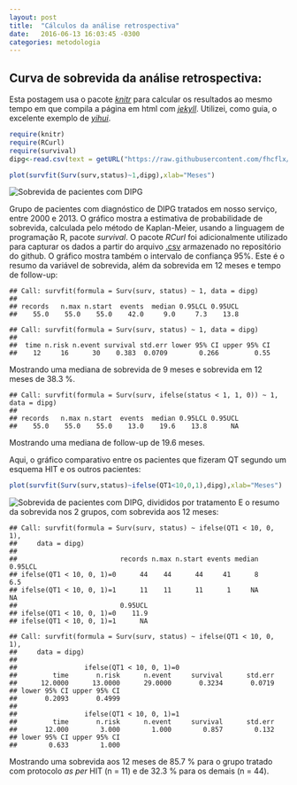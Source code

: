 ```yaml
---
layout: post
title:  "Cálculos da análise retrospectiva"
date:   2016-06-13 16:03:45 -0300
categories: metodologia
---
```


## Curva de sobrevida da análise retrospectiva:

Esta postagem usa o pacote [_knitr_](http://yihui.name/knitr/) para calcular os resultados ao mesmo tempo em que compila a página em html com [_jekyll_](https://jekyllrb.com/).
Utilizei, como guia, o excelente exemplo de [_yihui_](https://github.com/yihui/knitr).


```r
require(knitr)
require(RCurl)
require(survival)
dipg<-read.csv(text = getURL("https://raw.githubusercontent.com/fhcflx/valkyrie/gh-pages/assets/stat/dipg.csv"))
```


```r
plot(survfit(Surv(surv,status)~1,dipg),xlab="Meses")
```

![Sobrevida de pacientes com DIPG](https://github.com/fhcflx/valkyrie/blob/gh-pages/figure/source/2016-06-13-Cálculos-da-análise-retrospectiva/Sobrevida-1.png?raw=True)

Grupo de pacientes com diagnóstico de DIPG tratados em nosso serviço, entre 2000 e 2013. O gráfico mostra a estimativa de probabilidade de sobrevida, calculada pelo método de Kaplan-Meier, usando a linguagem de programação R, pacote *survival*. O pacote *RCurl* foi adicionalmente utilizado para capturar os dados a partir do arquivo [.csv](https://github.com/fhcflx/valkyrie/blob/gh-pages/assets/stat/dipg.csv) armazenado no repositório do github. O gráfico mostra também o intervalo de confiança 95%.
Este é o resumo da variável de sobrevida, além da sobrevida em 12 meses e tempo de follow-up:


```
## Call: survfit(formula = Surv(surv, status) ~ 1, data = dipg)
##
## records   n.max n.start  events  median 0.95LCL 0.95UCL
##    55.0    55.0    55.0    42.0     9.0     7.3    13.8
```


```
## Call: survfit(formula = Surv(surv, status) ~ 1, data = dipg)
##
##  time n.risk n.event survival std.err lower 95% CI upper 95% CI
##    12     16      30    0.383  0.0709        0.266         0.55
```

Mostrando uma mediana de sobrevida de 9 meses e sobrevida em 12 meses de 38.3 %.


```
## Call: survfit(formula = Surv(surv, ifelse(status < 1, 1, 0)) ~ 1, data = dipg)
##
## records   n.max n.start  events  median 0.95LCL 0.95UCL
##    55.0    55.0    55.0    13.0    19.6    13.8      NA
```

Mostrando uma mediana de follow-up de 19.6 meses.

Aqui, o gráfico comparativo entre os pacientes que fizeram QT segundo um esquema HIT e os outros pacientes:


```r
plot(survfit(Surv(surv,status)~ifelse(QT1<10,0,1),dipg),xlab="Meses")
```

![Sobrevida de pacientes com DIPG, divididos por tratamento](https://github.com/fhcflx/valkyrie/blob/gh-pages/figure/source/2016-06-13-Cálculos-da-análise-retrospectiva/Sobrevida2-1.png?raw=True)
E o resumo da sobrevida nos 2 grupos, com sobrevida aos 12 meses:

```
## Call: survfit(formula = Surv(surv, status) ~ ifelse(QT1 < 10, 0, 1),
##     data = dipg)
##
##                          records n.max n.start events median 0.95LCL
## ifelse(QT1 < 10, 0, 1)=0      44    44      44     41      8     6.5
## ifelse(QT1 < 10, 0, 1)=1      11    11      11      1     NA      NA
##                          0.95UCL
## ifelse(QT1 < 10, 0, 1)=0    11.9
## ifelse(QT1 < 10, 0, 1)=1      NA
```

```
## Call: survfit(formula = Surv(surv, status) ~ ifelse(QT1 < 10, 0, 1),
##     data = dipg)
##
##                 ifelse(QT1 < 10, 0, 1)=0
##         time       n.risk      n.event     survival      std.err
##      12.0000      13.0000      29.0000       0.3234       0.0719
## lower 95% CI upper 95% CI
##       0.2093       0.4999
##
##                 ifelse(QT1 < 10, 0, 1)=1
##         time       n.risk      n.event     survival      std.err
##       12.000        3.000        1.000        0.857        0.132
## lower 95% CI upper 95% CI
##        0.633        1.000
```

Mostrando uma sobrevida aos 12 meses de 85.7 % para o grupo tratado com protocolo _as per_ HIT (n = 11) e de 32.3 % para os demais (n = 44).
